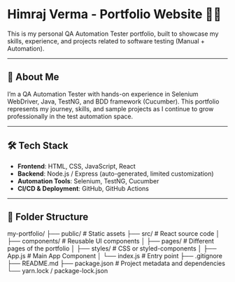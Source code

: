 # Himraj Verma - Portfolio Website 👨‍💻

This is my personal QA Automation Tester portfolio, built to showcase my skills, experience, and projects related to software testing (Manual + Automation).

---

## 📌 About Me

I’m a QA Automation Tester with hands-on experience in Selenium WebDriver, Java, TestNG, and BDD framework (Cucumber). This portfolio represents my journey, skills, and sample projects as I continue to grow professionally in the test automation space.

---

## 🛠️ Tech Stack

- **Frontend**: HTML, CSS, JavaScript, React
- **Backend**: Node.js / Express (auto-generated, limited customization)
- **Automation Tools**: Selenium, TestNG, Cucumber
- **CI/CD & Deployment**: GitHub, GitHub Actions

---

## 📁 Folder Structure
my-portfolio/
├── public/ # Static assets
├── src/ # React source code
│ ├── components/ # Reusable UI components
│ ├── pages/ # Different pages of the portfolio
│ ├── styles/ # CSS or styled-components
│ ├── App.js # Main App Component
│ └── index.js # Entry point
├── .gitignore
├── README.md
├── package.json # Project metadata and dependencies
└── yarn.lock / package-lock.json


